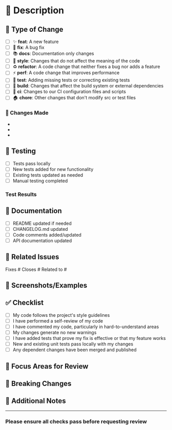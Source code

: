 # 🚀 Description

<!-- Provide a clear and concise description of what this PR does -->

## 🔄 Type of Change

- [ ] ✨ **feat**: A new feature
- [ ] 🐛 **fix**: A bug fix
- [ ] 📚 **docs**: Documentation only changes
- [ ] 🎨 **style**: Changes that do not affect the meaning of the code
- [ ] ♻️ **refactor**: A code change that neither fixes a bug nor adds a feature
- [ ] ⚡ **perf**: A code change that improves performance
- [ ] 🧪 **test**: Adding missing tests or correcting existing tests
- [ ] 🔧 **build**: Changes that affect the build system or external dependencies
- [ ] 🔄 **ci**: Changes to our CI configuration files and scripts
- [ ] 🏠 **chore**: Other changes that don't modify src or test files

### 📝 Changes Made

<!-- List the specific changes made in this PR -->

-
-
-

## 🧪 Testing

- [ ] Tests pass locally
- [ ] New tests added for new functionality
- [ ] Existing tests updated as needed
- [ ] Manual testing completed

### Test Results
<!-- Describe any manual testing performed -->

## 📖 Documentation

- [ ] README updated if needed
- [ ] CHANGELOG.md updated
- [ ] Code comments added/updated
- [ ] API documentation updated

## 🔗 Related Issues

<!-- Link any related issues using #issue-number -->
Fixes #
Closes #
Related to #

## 📸 Screenshots/Examples

<!-- If applicable, add screenshots or code examples -->

## ✅ Checklist

- [ ] My code follows the project's style guidelines
- [ ] I have performed a self-review of my code
- [ ] I have commented my code, particularly in hard-to-understand areas
- [ ] My changes generate no new warnings
- [ ] I have added tests that prove my fix is effective or that my feature works
- [ ] New and existing unit tests pass locally with my changes
- [ ] Any dependent changes have been merged and published

## 🎯 Focus Areas for Review

<!-- Highlight specific areas where you'd like focused review -->

## 🚨 Breaking Changes

<!-- If this PR introduces breaking changes, describe them here -->

## 📝 Additional Notes

<!-- Any additional information that reviewers should know -->

---
### Please ensure all checks pass before requesting review
